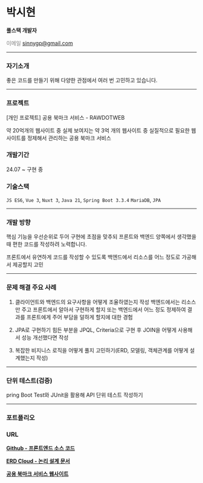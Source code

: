 # 박시현
**풀스택 개발자**

<span style="color:gray">이메일</span> sinnygp@gmail.com

---
### 자기소개
좋은 코드를 만들기 위해 다양한 관점에서 여러 번 고민하고 있습니다.

---
### 프로젝트
[개인 프로젝트] 공용 북마크 서비스 - RAWDOTWEB

약 20억개의 웹사이트 중 
실제 보여지는 약 3억 개의 웹사이트 중 
실질적으로 필요한 웹사이트를 정제해서 관리하는 공용 북마크 서비스

### 개발기간
24.07 ~ 구현 중

### 기술스택
`JS ES6`, `Vue 3`, `Nuxt 3`, `Java 21`, `Spring Boot 3.3.4`
`MariaDB`, `JPA`

---
### 개발 방향
핵심 기능을 우선순위로 두어 구현에 초점을 맞추되 
프론트와 백엔드 양쪽에서 생각했을 때 편한 코드를 작성하려 노력합니다.

프론트에서 유연하게 코드를 작성할 수 있도록 
백엔드에서 리소스를 어느 정도로 가공해서 제공할지 고민

---
### 문제 해결 주요 사례
1. 클라이언트와 백엔드의 요구사항을 어떻게 조율하였는지 작성
백엔드에서는 리소스만 주고 프론트에서 알아서 구현하게 할지
또는 백엔드에서 어느 정도 정제하여 결과를 프론트에게 주어 부담을 덜하게 할지에 대한 경험

2. JPA로 구현하기 힘든 부분을 JPQL, Criteria으로 구현 후 JOIN을 어떻게 사용해서 성능 개선했다면 작성

3. 복잡한 비지니스 로직을 어떻게 풀지 고민하기(ERD, 모델링, 객체관계를 어떻게 설계했는지 작성)

---
### 단위 테스트(검증)
pring Boot Test와 JUnit을 활용해 API 단위 테스트 작성하기

---
### 포트폴리오
### URL
**[Github - 프론트엔드 소스 코드](https://github.com/Amadeus-P/release_rowdotweb_client)**

**[ERD Cloud - 논리 설계 문서](https://www.erdcloud.com/d/oaDJRsA2B5qCRetsG)**

**[공용 북마크 서비스 웹사이트](https://www.rawdotweb.com)**
